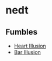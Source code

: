 # nedt

## Fumbles

- [Heart Illusion](/fumble-heart-illusion/dist/)
- [Bar Illusion](/fumble-bar-illusion/dist/)
